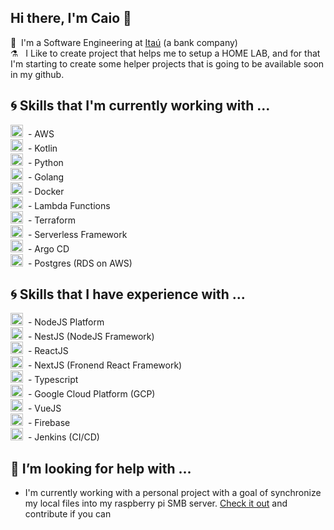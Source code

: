 ## Hi there, I'm Caio 👋
🏦 &nbsp;I'm a Software Engineering at [Itaú](https://www.itau.com.br/) (a bank company)<br/>
⚗️ &nbsp; I Like to create project that helps me to setup a HOME LAB, and for that I'm starting to create some helper projects that is going to be available soon in my github.

## :cyclone: Skills that I'm currently working with ...
<img src="https://upload.wikimedia.org/wikipedia/commons/thumb/5/5c/AWS_Simple_Icons_AWS_Cloud.svg/1024px-AWS_Simple_Icons_AWS_Cloud.svg.png" width='20' />&nbsp; - AWS<br/>
<img src="https://cdn.freebiesupply.com/logos/large/2x/kotlin-1-logo-png-transparent.png"  width=20 />&nbsp; - Kotlin<br/>
<img src="https://cdn3.iconfinder.com/data/icons/logos-and-brands-adobe/512/267_Python-512.png" width=20 />&nbsp; - Python<br/>
<img src="https://dwglogo.com/wp-content/uploads/2017/08/Go_logo_aqua.png" width=20 />&nbsp; - Golang<br/>
<img src="https://cdn.iconscout.com/icon/free/png-512/social-275-116309.png" width=20 />&nbsp; - Docker<br/>
<img src="https://uxwing.com/wp-content/themes/uxwing/download/10-brands-and-social-media/lambda.png" width=20 />&nbsp; - Lambda Functions<br/>
<img src="https://www.bairesdev.com/wp-content/uploads/2021/05/terraform-icon.svg" width=20 />&nbsp; - Terraform<br/>
<img src="https://miro.medium.com/max/1400/1*UlcrcIvTwuRqIh4Vfp3r2w.png" width=20 />&nbsp; - Serverless Framework<br/>
<img src="https://cncf-branding.netlify.app/img/projects/argo/icon/color/argo-icon-color.png" width=20 />&nbsp; - Argo CD<br/>
<img src='https://cdn.worldvectorlogo.com/logos/postgresql.svg' width='20' />&nbsp; - Postgres (RDS on AWS)<br/>

## :cyclone: Skills that I have experience with ...
<img src="https://seeklogo.com/images/N/nodejs-logo-FBE122E377-seeklogo.com.png" width='20' />&nbsp; - NodeJS Platform<br/>
<img src="https://seeklogo.com/images/N/nestjs-logo-09342F76C0-seeklogo.com.png" width='20' />&nbsp; - NestJS (NodeJS Framework)<br/>
<img src="https://seeklogo.com/images/R/react-logo-7B3CE81517-seeklogo.com.png" width='20' />&nbsp; - ReactJS<br/>
<img src="https://assets.vercel.com/image/upload/v1607554385/repositories/next-js/next-logo.png" width='20' />&nbsp; - NextJS (Fronend React Framework)<br/>
<img src="https://upload.wikimedia.org/wikipedia/commons/thumb/4/4c/Typescript_logo_2020.svg/512px-Typescript_logo_2020.svg.png"  width=20 />&nbsp; - Typescript<br/>
<img src="https://cdn.iconscout.com/icon/free/png-512/google-cloud-2038785-1721675.png" width=20 />&nbsp; - Google Cloud Platform (GCP)<br/>
<img src="https://upload.wikimedia.org/wikipedia/commons/thumb/9/95/Vue.js_Logo_2.svg/555px-Vue.js_Logo_2.svg.png" width=20 />&nbsp; - VueJS<br/>
<img src="https://avatars2.githubusercontent.com/u/1335026?v=3&s=400" width=20 />&nbsp; - Firebase<br/>
<img src="https://upload.wikimedia.org/wikipedia/commons/thumb/e/e9/Jenkins_logo.svg/1200px-Jenkins_logo.svg.png" width=20 />&nbsp; - Jenkins (CI/CD)<br/>



## 🤔 I’m looking for help with ...
- I'm currently working with a personal project with a goal of synchronize my local files into my raspberry pi SMB server. [Check it out](https://github.com/caiofernandes00/File-Watcher-And-Sync) and contribute if you can
